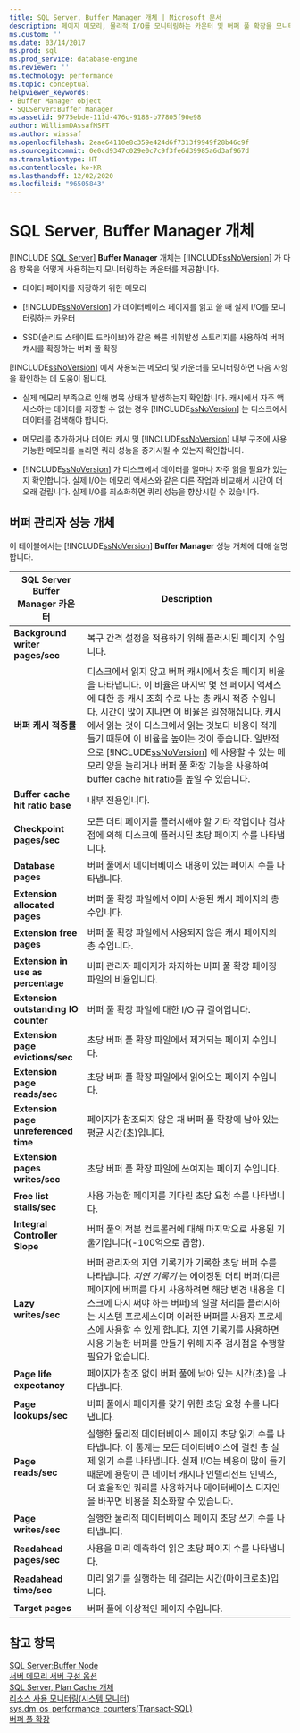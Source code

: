```yaml
---
title: SQL Server, Buffer Manager 개체 | Microsoft 문서
description: 페이지 메모리, 물리적 I/O를 모니터링하는 카운터 및 버퍼 풀 확장을 모니터링하는 카운터를 제공하는 Buffer Manager 개체에 대해 알아봅니다.
ms.custom: ''
ms.date: 03/14/2017
ms.prod: sql
ms.prod_service: database-engine
ms.reviewer: ''
ms.technology: performance
ms.topic: conceptual
helpviewer_keywords:
- Buffer Manager object
- SQLServer:Buffer Manager
ms.assetid: 9775ebde-111d-476c-9188-b77805f90e98
author: WilliamDAssafMSFT
ms.author: wiassaf
ms.openlocfilehash: 2eae64110e8c359e424d6f7313f9949f28b46c9f
ms.sourcegitcommit: 0e0cd9347c029e0c7c9f3fe6d39985a6d3af967d
ms.translationtype: HT
ms.contentlocale: ko-KR
ms.lasthandoff: 12/02/2020
ms.locfileid: "96505843"
---
```

# <a name="sql-server-buffer-manager-object"></a>SQL Server, Buffer Manager 개체
 [!INCLUDE [SQL Server](../../includes/applies-to-version/sqlserver.md)]
  **Buffer Manager** 개체는 [!INCLUDE[ssNoVersion](../../includes/ssnoversion-md.md)] 가 다음 항목을 어떻게 사용하는지 모니터링하는 카운터를 제공합니다.  
  
-   데이터 페이지를 저장하기 위한 메모리  
  
-   [!INCLUDE[ssNoVersion](../../includes/ssnoversion-md.md)] 가 데이터베이스 페이지를 읽고 쓸 때 실제 I/O를 모니터링하는 카운터  
  
-   SSD(솔리드 스테이트 드라이브)와 같은 빠른 비휘발성 스토리지를 사용하여 버퍼 캐시를 확장하는 버퍼 풀 확장  
  
 [!INCLUDE[ssNoVersion](../../includes/ssnoversion-md.md)] 에서 사용되는 메모리 및 카운터를 모니터링하면 다음 사항을 확인하는 데 도움이 됩니다.  
  
-   실제 메모리 부족으로 인해 병목 상태가 발생하는지 확인합니다. 캐시에서 자주 액세스하는 데이터를 저장할 수 없는 경우 [!INCLUDE[ssNoVersion](../../includes/ssnoversion-md.md)] 는 디스크에서 데이터를 검색해야 합니다.   
  
-   메모리를 추가하거나 데이터 캐시 및 [!INCLUDE[ssNoVersion](../../includes/ssnoversion-md.md)] 내부 구조에 사용 가능한 메모리를 늘리면 쿼리 성능을 증가시킬 수 있는지 확인합니다.  
  
-   [!INCLUDE[ssNoVersion](../../includes/ssnoversion-md.md)] 가 디스크에서 데이터를 얼마나 자주 읽을 필요가 있는지 확인합니다. 실제 I/O는 메모리 액세스와 같은 다른 작업과 비교해서 시간이 더 오래 걸립니다. 실제 I/O를 최소화하면 쿼리 성능을 향상시킬 수 있습니다.  
  
## <a name="buffer-manager-performance-objects"></a>버퍼 관리자 성능 개체  
 이 테이블에서는 [!INCLUDE[ssNoVersion](../../includes/ssnoversion-md.md)] **Buffer Manager** 성능 개체에 대해 설명합니다.  
  
|SQL Server Buffer Manager 카운터|Description|  
|----------------------------------------|-----------------|  
|**Background writer pages/sec**|복구 간격 설정을 적용하기 위해 플러시된 페이지 수입니다.| 
|**버퍼 캐시 적중률**|디스크에서 읽지 않고 버퍼 캐시에서 찾은 페이지 비율을 나타냅니다. 이 비율은 마지막 몇 천 페이지 액세스에 대한 총 캐시 조회 수로 나눈 총 캐시 적중 수입니다. 시간이 많이 지나면 이 비율은 일정해집니다. 캐시에서 읽는 것이 디스크에서 읽는 것보다 비용이 적게 들기 때문에 이 비율을 높이는 것이 좋습니다. 일반적으로 [!INCLUDE[ssNoVersion](../../includes/ssnoversion-md.md)] 에 사용할 수 있는 메모리 양을 늘리거나 버퍼 풀 확장 기능을 사용하여 buffer cache hit ratio를 높일 수 있습니다.|  
|**Buffer cache hit ratio base**|내부 전용입니다.|
|**Checkpoint pages/sec**|모든 더티 페이지를 플러시해야 할 기타 작업이나 검사점에 의해 디스크에 플러시된 초당 페이지 수를 나타냅니다.|  
|**Database pages**|버퍼 풀에서 데이터베이스 내용이 있는 페이지 수를 나타냅니다.|  
|**Extension allocated pages**|버퍼 풀 확장 파일에서 이미 사용된 캐시 페이지의 총 수입니다.|  
|**Extension free pages**|버퍼 풀 확장 파일에서 사용되지 않은 캐시 페이지의 총 수입니다.|  
|**Extension in use as percentage**|버퍼 관리자 페이지가 차지하는 버퍼 풀 확장 페이징 파일의 비율입니다.|  
|**Extension outstanding IO counter**|버퍼 풀 확장 파일에 대한 I/O 큐 길이입니다.|  
|**Extension page evictions/sec**|초당 버퍼 풀 확장 파일에서 제거되는 페이지 수입니다.|  
|**Extension page reads/sec**|초당 버퍼 풀 확장 파일에서 읽어오는 페이지 수입니다.|  
|**Extension page unreferenced time**|페이지가 참조되지 않은 채 버퍼 풀 확장에 남아 있는 평균 시간(초)입니다.|  
|**Extension pages writes/sec**|초당 버퍼 풀 확장 파일에 쓰여지는 페이지 수입니다.|  
|**Free list stalls/sec**|사용 가능한 페이지를 기다린 초당 요청 수를 나타냅니다.|  
|**Integral Controller Slope**|버퍼 풀의 적분 컨트롤러에 대해 마지막으로 사용된 기울기입니다(-100억으로 곱함).| 
|**Lazy writes/sec**|버퍼 관리자의 지연 기록기가 기록한 초당 버퍼 수를 나타냅니다. *지연 기록기* 는 에이징된 더티 버퍼(다른 페이지에 버퍼를 다시 사용하려면 해당 변경 내용을 디스크에 다시 써야 하는 버퍼)의 일괄 처리를 플러시하는 시스템 프로세스이며 이러한 버퍼를 사용자 프로세스에 사용할 수 있게 합니다. 지연 기록기를 사용하면 사용 가능한 버퍼를 만들기 위해 자주 검사점을 수행할 필요가 없습니다.|  
|**Page life expectancy**|페이지가 참조 없이 버퍼 풀에 남아 있는 시간(초)을 나타냅니다.|  
|**Page lookups/sec**|버퍼 풀에서 페이지를 찾기 위한 초당 요청 수를 나타냅니다.|  
|**Page reads/sec**|실행한 물리적 데이터베이스 페이지 초당 읽기 수를 나타냅니다. 이 통계는 모든 데이터베이스에 걸친 총 실제 읽기 수를 나타냅니다. 실제 I/O는 비용이 많이 들기 때문에 용량이 큰 데이터 캐시나 인텔리전트 인덱스, 더 효율적인 쿼리를 사용하거나 데이터베이스 디자인을 바꾸면 비용을 최소화할 수 있습니다.|  
|**Page writes/sec**|실행한 물리적 데이터베이스 페이지 초당 쓰기 수를 나타냅니다.|  
|**Readahead pages/sec**|사용을 미리 예측하여 읽은 초당 페이지 수를 나타냅니다.|  
|**Readahead time/sec**|미리 읽기를 실행하는 데 걸리는 시간(마이크로초)입니다.|
|**Target pages**|버퍼 풀에 이상적인 페이지 수입니다.|

  
## <a name="see-also"></a>참고 항목  
 [SQL Server:Buffer Node](../../relational-databases/performance-monitor/sql-server-buffer-node.md)   
 [서버 메모리 서버 구성 옵션](../../database-engine/configure-windows/server-memory-server-configuration-options.md)   
 [SQL Server, Plan Cache 개체](../../relational-databases/performance-monitor/sql-server-plan-cache-object.md)   
 [리소스 사용 모니터링&#40;시스템 모니터&#41;](../../relational-databases/performance-monitor/monitor-resource-usage-system-monitor.md)   
 [sys.dm_os_performance_counters&#40;Transact-SQL&#41;](../../relational-databases/system-dynamic-management-views/sys-dm-os-performance-counters-transact-sql.md)   
 [버퍼 풀 확장](../../database-engine/configure-windows/buffer-pool-extension.md)  
  
  
